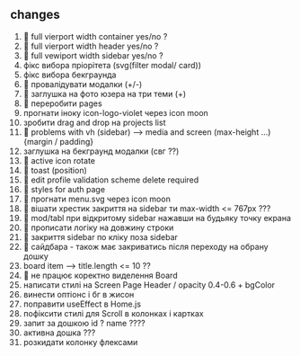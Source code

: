 ## changes

1. 💚 full vierport width container yes/no ?
2. 💚 full vierport width header yes/no ?
3. 💚 full vewiport width sidebar yes/no ?
4. фікс вибора пріорітета (svg(filter modal/ card))
5. фікс вибора бекграунда
6. 💚 провалідувати модалки (+/-)
7. 💚 заглушка на фото юзера на три теми (+)
8. 💚 переробити pages
9. прогнати іноку icon-logo-violet через icon moon
10. зробити drag and drop на projects list
11. 💚 problems with vh (sidebar) --> media and screen (max-height ...) {margin
    / padding}
12. заглушка на бекграунд модалки (свг ??)
13. 💚 active icon rotate
14. 💚 toast (position)
15. 💚 edit profile validation scheme delete required
16. 💚 styles for auth page
17. 💚 прогнати menu.svg через icon moon
18. 💚 вішати хрестик закриття на sidebar ти max-width <= 767px ???
19. 💚 mod/tabl при відкритому sidebar нажавши на будьяку точку екрана
20. 💚 прописати логіку на довжину строки
21. 💚 закриття sidebar по кліку поза sidebar
22. 💚 сайдбара - також має закриватись після переходу на обрану дошку
23. board item --> title.length <= 10 ??
24. 💚 не працює коректно виделення Board
25. написати стилі на Screen Page Header / opacity 0.4-0.6 + bgColor
26. винести оптіонс і бг в жисон
27. поправити useEffect в Home.js
28. пофіксити стилі для Scroll в колонках і картках
29. запит за дошкою id ? name ????
30. активна дошка ???
31. розкидати колонку флексами